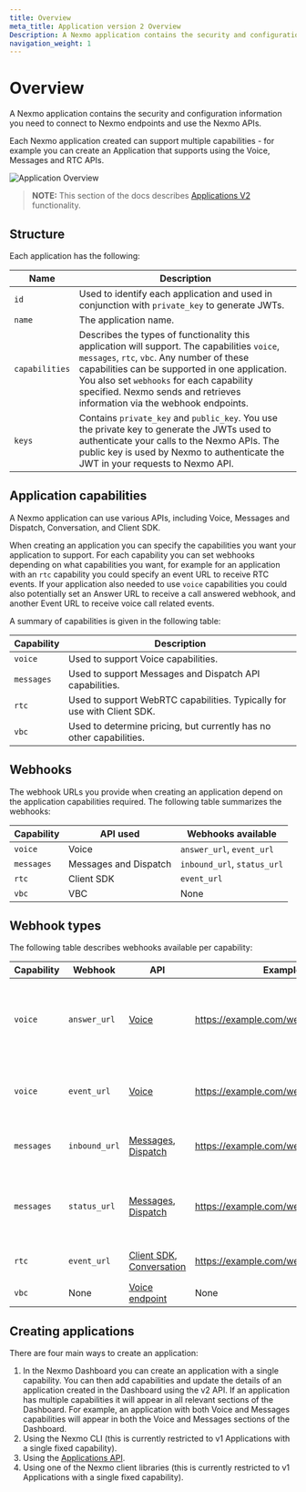 ```yaml
---
title: Overview
meta_title: Application version 2 Overview
Description: A Nexmo application contains the security and configuration information you need to connect to Nexmo endpoints and use the Nexmo APIs.
navigation_weight: 1
---
```


# Overview

A Nexmo application contains the security and configuration information you need to connect to Nexmo endpoints and use the Nexmo APIs.

Each Nexmo application created can support multiple capabilities - for example you can create an Application that supports using the Voice, Messages and RTC APIs.

![Application Overview](/assets/images/nexmo_application_v2.png "Application Overview")

> **NOTE:** This section of the docs describes [Applications V2](/api/application.v2) functionality.

## Structure

Each application has the following:

Name | Description
-- | --
`id` | Used to identify each application and used in conjunction with `private_key` to generate JWTs.
`name` | The application name.
`capabilities` | Describes the types of functionality this application will support. The capabilities `voice`, `messages`, `rtc`, `vbc`. Any number of these capabilities can be supported in one application. You also set `webhooks` for each capability specified. Nexmo sends and retrieves information via the webhook endpoints.
`keys` | Contains `private_key` and `public_key`. You use the private key to generate the JWTs used to authenticate your calls to the Nexmo APIs. The public key is used by Nexmo to authenticate the JWT in your requests to Nexmo API.

## Application capabilities

A Nexmo application can use various APIs, including Voice, Messages and Dispatch, Conversation, and Client SDK.

When creating an application you can specify the capabilities you want your application to support. For each capability you can set webhooks depending on what capabilities you want, for example for an application with an `rtc` capability you could specify an event URL to receive RTC events. If your application also needed to use `voice` capabilities you could also potentially set an Answer URL to receive a call answered webhook, and another Event URL to receive voice call related events.

A summary of capabilities is given in the following table:

Capability | Description
---|---
`voice` | Used to support Voice capabilities.
`messages` | Used to support Messages and Dispatch API capabilities.
`rtc` | Used to support WebRTC capabilities. Typically for use with Client SDK.
`vbc` | Used to determine pricing, but currently has no other capabilities.

## Webhooks

The webhook URLs you provide when creating an application depend on the application capabilities required. The following table summarizes the webhooks:

Capability | API used | Webhooks available
--- | --- | ---
`voice` | Voice | `answer_url`, `event_url`
`messages` | Messages and Dispatch | `inbound_url`, `status_url`
`rtc` | Client SDK | `event_url`
`vbc` | VBC | None

## Webhook types

The following table describes webhooks available per capability:

Capability | Webhook | API | Example | Description
--- | --- | --- | --- | --- |
`voice` | `answer_url` | [Voice](/voice/voice-api/overview) | https://example.com/webhooks/answer | The URL that Nexmo make a request to when a call is placed/received. Must return an NCCO.
`voice` | `event_url` | [Voice](/voice/voice-api/overview) | https://example.com/webhooks/event | Nexmo will send call events (e.g. ringing, answered) to this URL.
`messages` | `inbound_url` | [Messages](/messages/overview), [Dispatch](/dispatch/overview) | https://example.com/webhooks/inbound | Nexmo will forward inbound messages to this URL.
`messages` | `status_url` | [Messages](/messages/overview), [Dispatch](/dispatch/overview) | https://example.com/webhooks/status | Nexmo will send message status updates (for example, `delivered`, `seen`) to this URL.
`rtc` | `event_url` | [Client SDK](/client-sdk/overview), [Conversation](/conversation/overview) | https://example.com/webhooks/rtcevent | Nexmo will send RTC events to this URL.
`vbc` | None | [Voice endpoint](/voice/voice-api/ncco-reference#connect) | None | Not used

## Creating applications

There are four main ways to create an application:

1. In the Nexmo Dashboard you can create an application with a single capability. You can then add capabilities and update the details of an application created in the Dashboard using the v2 API. If an application has multiple capabilities it will appear in all relevant sections of the Dashboard. For example, an application with both Voice and Messages capabilities will appear in both the Voice and Messages sections of the Dashboard.
2. Using the Nexmo CLI (this is currently restricted to v1 Applications with a single fixed capability).
3. Using the [Applications API](https://developer.nexmo.com/api/application.v2).
4. Using one of the Nexmo client libraries (this is currently restricted to v1 Applications with a single fixed capability).
